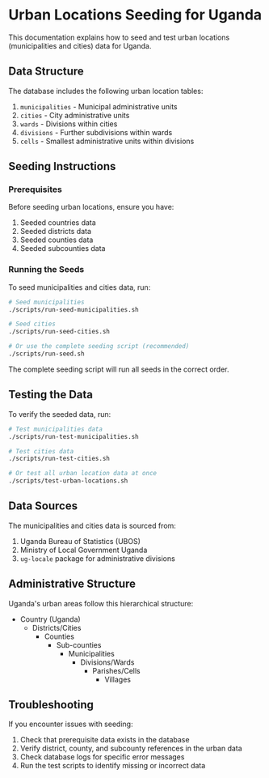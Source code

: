 # Urban Locations Seeding for Uganda

This documentation explains how to seed and test urban locations (municipalities and cities) data for Uganda.

## Data Structure

The database includes the following urban location tables:

1. `municipalities` - Municipal administrative units
2. `cities` - City administrative units
3. `wards` - Divisions within cities
4. `divisions` - Further subdivisions within wards
5. `cells` - Smallest administrative units within divisions

## Seeding Instructions

### Prerequisites

Before seeding urban locations, ensure you have:

1. Seeded countries data
2. Seeded districts data
3. Seeded counties data
4. Seeded subcounties data

### Running the Seeds

To seed municipalities and cities data, run:

```bash
# Seed municipalities
./scripts/run-seed-municipalities.sh

# Seed cities
./scripts/run-seed-cities.sh

# Or use the complete seeding script (recommended)
./scripts/run-seed.sh
```

The complete seeding script will run all seeds in the correct order.

## Testing the Data

To verify the seeded data, run:

```bash
# Test municipalities data
./scripts/run-test-municipalities.sh

# Test cities data
./scripts/run-test-cities.sh

# Or test all urban location data at once
./scripts/test-urban-locations.sh
```

## Data Sources

The municipalities and cities data is sourced from:

1. Uganda Bureau of Statistics (UBOS)
2. Ministry of Local Government Uganda
3. `ug-locale` package for administrative divisions

## Administrative Structure

Uganda's urban areas follow this hierarchical structure:

- Country (Uganda)
  - Districts/Cities
    - Counties
      - Sub-counties
        - Municipalities
          - Divisions/Wards
            - Parishes/Cells
              - Villages

## Troubleshooting

If you encounter issues with seeding:

1. Check that prerequisite data exists in the database
2. Verify district, county, and subcounty references in the urban data
3. Check database logs for specific error messages
4. Run the test scripts to identify missing or incorrect data
